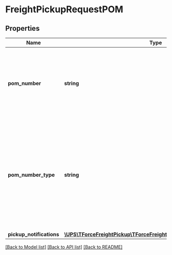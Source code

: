 # FreightPickupRequestPOM

## Properties
Name | Type | Description | Notes
------------ | ------------- | ------------- | -------------
**pom_number** | **string** | Identifies the kind of number used to identify the Pickup Notifications for LTL shipment. Must provide a POMNumber if the POMNumberType field is populated. | [optional] 
**pom_number_type** | **string** | Identifies the type used to identify the Pickup Notifications for LTL shipments.  Must provide if POMNumber is populated. For valid values, see POMNumberType Values in the Appendix.  The values must match a type defined, case sensitive. | [optional] 
**pickup_notifications** | [**\UPS\TForceFreightPickup\TForceFreightPickup\POMPickupNotifications**](POMPickupNotifications.md) |  | [optional] 

[[Back to Model list]](../../README.md#documentation-for-models) [[Back to API list]](../../README.md#documentation-for-api-endpoints) [[Back to README]](../../README.md)

